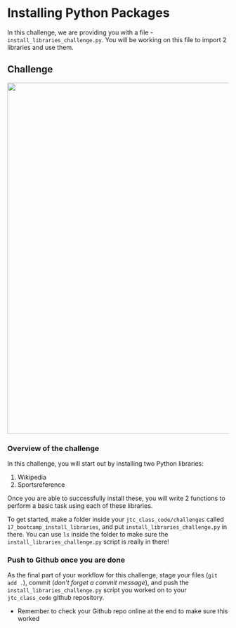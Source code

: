 # Installing Python Packages

In this challenge, we are providing you with a file - `install_libraries_challenge.py`. You will be working on this file to import 2 libraries and use them.

## Challenge

<img src="https://cdn.activestate.com/wp-content/uploads/2020/04/how-to-download-python-packages-1.png" width="800">

### Overview of the challenge

In this challenge, you will start out by installing two Python libraries:
1. Wikipedia
2. Sportsreference

Once you are able to successfully install these, you will write 2 functions to perform a basic task using each of these libraries.

To get started, make a folder inside your `jtc_class_code/challenges` called `17_bootcamp_install_libraries`, and put `install_libraries_challenge.py` in there. You can use `ls` inside the folder to make sure the `install_libraries_challenge.py` script is really in there!

### Push to Github once you are done

As the final part of your workflow for this challenge, stage your files (`git add .`), commit (_don't forget a commit message_), and push the `install_libraries_challenge.py` script you worked on to your `jtc_class_code` github repository.

* Remember to check your Github repo online at the end to make sure this worked